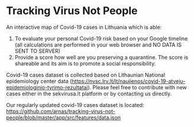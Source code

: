 # Tracking Virus Not People


An interactive map of Covid-19 cases in Lithuania which is able:
1) To evaluate your personal Covid-19 risk based on your Google timeline (all calculations are performed in your web browser and NO DATA IS SENT TO SERVER)
2) Provide a score how well are you preserving a quarantine. The score is shareable and its aim is to promote a social responsibility.

Covid-19 cases dataset is collected based on Lithaunian National epidemiology center data (https://nvsc.lrv.lt/lt/naujienos/covid-19-atveju-epidemiologinio-tyrimo-rezultatai).
Please feel free to contribute with new cases either in the sekvirusa.lt platform or by contacting us directly.

Our regularly updated covid-19 cases dataset is located: https://github.com/arnas/tracking-virus-not-people/blob/master/app/src/features/data.json
